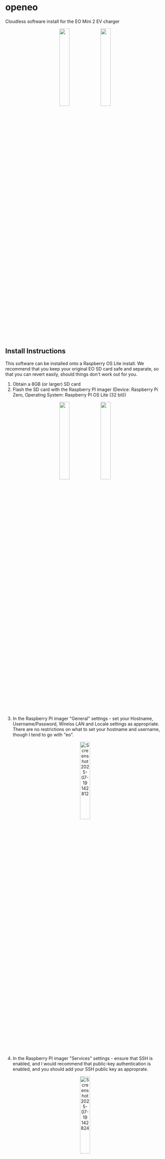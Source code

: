 # openeo
Cloudless software install for the EO Mini 2 EV charger

<p align="center">
<img src="https://github.com/user-attachments/assets/e4592063-7f7b-485f-af75-c6b6009f6c96" style="width:25%; height:auto;"  />
<img src="https://github.com/user-attachments/assets/1e6d8d2f-df0d-4b3b-8647-fd621d5297e4" style="width:25%; height:auto;"  />
</p>

## Install Instructions
This software can be installed onto a Raspberry OS Lite install. We recommend that you keep your original EO SD card safe and separate, so that you can revert easily, should things don't work out for you.

1. Obtain a 8GB (or larger) SD card
2. Flash the SD card with the Raspberry PI imager (Device: Raspberry Pi Zero, Operating System: Raspberry PI OS Lite (32 bit))

<p align="center">
<img src="https://github.com/user-attachments/assets/58fc15c4-ed2e-403d-b8f1-7e83a6c8c2b7" style="width:25%; height:auto;" />
<img src="https://github.com/user-attachments/assets/db492985-58e3-4b18-8bb2-5eb0fb31cb6d" style="width:25%; height:auto;" />
</p>

3. In the Raspberry PI imager "General" settings - set your Hostname, Username/Password, Wirelss LAN and Locale settings as appropriate. There are no restrictions on what to set your hostname and username, though I tend to go with "eo".

<p align="center"><img alt="Screenshot 2025-07-19 142812" src="https://github.com/user-attachments/assets/f3db2cc0-9055-4817-b135-2864c760de57" style="width:25%; height:auto;" /></p>

4. In the Raspberry PI imager "Services" settings - ensure that SSH is enabled, and I would recommend that public-key authentication is enabled, and you should add your SSH public key as approprate.

<p align="center"><img alt="Screenshot 2025-07-19 142824" src="https://github.com/user-attachments/assets/d4768f5d-19f3-4355-a44e-6216e492dc30" style="width:25%; height:auto;" />
</p>

5. *IMPORTANT* Once the new SD card has been created, remove power to your EO box by disconnecting it or by switching off the relevant breaker in your consumer unit. Please ensure that it is completely isolated from the mains electricity. *If you are unsure that the electricity is fully disconnected, then do not proceed*.
6. Open the EO mini by loosening the four captive screws that are visible on the front of the case (you may need to remove the four rubber covers, if they are fitted), and you will see the RPi Zero inside. You can now switch the SD cards, keeping the original safe.

<p align="center">
<img src="https://github.com/user-attachments/assets/5488462c-a5c6-44c0-843b-16ec874e846a" style="width:25%; height:auto;" />
<img src="https://github.com/user-attachments/assets/791a735f-6907-45ce-a0b4-738466f55b5b" style="width:25%; height:auto;" />
</p>

8. Close the EO enclosure, and apply power to it. The RPi Zero should boot, and if you got the configuration correct in step #3 above, it will then join your wireless network and you can log in with SSH. Note that the first time that you power up with a fresh SD card, it will take 10-15 minutes to fully boot before it is seen on the network.
9. Log onto your account on the RPi Zero via SSH over the WiFi network, and run the following commands:

~~~~
wget https://github.com/minceheid/openeo/archive/refs/heads/main.zip
unzip main.zip
mv openeo-main openeo
openeo/deploy.bash
sudo reboot
~~~~

Once the RPi Zero reboots, it should all be working. You should be able to point your browser at the IP address (which you will be able to find from your router, or you can use mDNS to navigate to _hostname_.local - where _hostname_ is whichever hostname you set in step 3 above). You should see the configuration web page, showing the charger status, and giving you control.

*Note* - at this time, only the **_Schedule_** mode and **_Manual_** mode is available. We will be adding **_Remote_** (OCPP) shortly.

## Configuration
The software is configured by a json configuration file, an example is provided. The main functions are provided by plugin modules, each of which must be listed in the json config file, along with the configuration parameters. See the source of the module in the eo/openeo/ directory for more information on each module. If a configuration file does not initially exist, a default configuration will be generated and saved for you.

~~~~
{
  "scheduler" : { "enabled" : False, "schedule" : [{"start" : "2200", "end" : "0400", "amps" : 32}] },
  "switch" : { "enabled" : True, "on" : True, "amps" : 32 },
  "configserver": { "enabled": True, "port": 80 },
  "chargeroptions" : { "mode" : "switch" },
  "logger": {
      "enabled": True,
      "hires_interval": 2,        # 2 seconds
      "hires_maxage": 60*10,      # 10 minutes
      "lowres_interval": 60*5,    # 5 minutes
      "lowres_maxage": 60*60*48   # 48 hours
  },
}

~~~~

## Debugging
All logs are written to the linux journal, and can be viewed using the ```journalctl``` command. Additionally, if you set ```log_level``` in the chargeroptions statement in config.json to ```debug```, and restart (reboot the pi) then additional debug messages are logged
~~~~
  "chargeroptions" : { "log_level" : "debug" },
~~~~


